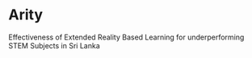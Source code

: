 # Arity
Effectiveness of Extended Reality Based Learning for underperforming STEM Subjects in Sri Lanka
